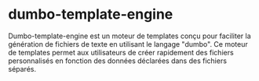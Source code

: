 # dumbo-template-engine
Dumbo-template-engine est un moteur de templates conçu pour faciliter la génération de fichiers de texte en utilisant le langage "dumbo". Ce moteur de templates permet aux utilisateurs de créer rapidement des fichiers personnalisés en fonction des données déclarées dans des fichiers séparés.
